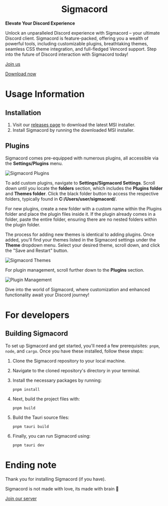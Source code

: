 <h1 align='center'>Sigmacord</h1>

**Elevate Your Discord Experience**

Unlock an unparalleled Discord experience with Sigmacord – your ultimate Discord client. Sigmacord is feature-packed, offering you a wealth of powerful tools, including customizable plugins, breathtaking themes, seamless CSS theme integration, and full-fledged Vencord support. Step into the future of Discord interaction with Sigmacord today!

[Join us](https://discord.gg/GMeBhcvcq7)

[Download now](https://github.com/enginestein/Sigmacord/releases/download/v1.0.0/Sigmacord_1.0.0_x64_en-US.msi)

# Usage Information

## Installation

1. Visit our [releases page](https://www.github.com/enginestein/Sigmacord/releases) to download the latest MSI installer.
2. Install Sigmacord by running the downloaded MSI installer.

## Plugins

Sigmacord comes pre-equipped with numerous plugins, all accessible via the **Settings/Plugins** menu.

![Sigmacord Plugins](https://github.com/enginestein/Sigmacord/assets/117010357/bf7d9f0e-7cc2-4ca5-9ebc-e9b016fd3b50)

To add custom plugins, navigate to **Settings/Sigmacord Settings**. Scroll down until you locate the **folders** section, which includes the **Plugins folder** and **Themes folder**. Click the black folder button to access the respective folders, typically found in **C:/Users/user/sigmacord/**.

For new plugins, create a new folder with a custom name within the Plugins folder and place the plugin files inside it. If the plugin already comes in a folder, paste the entire folder, ensuring there are no nested folders within the plugin folder.

The process for adding new themes is identical to adding plugins. Once added, you'll find your themes listed in the Sigmacord settings under the **Theme** dropdown menu. Select your desired theme, scroll down, and click the "Save and Restart" button.

![Sigmacord Themes](https://github.com/enginestein/Sigmacord/assets/117010357/ea2805e5-92ce-46c4-be0d-9c44473d0254)

For plugin management, scroll further down to the **Plugins** section.

![Plugin Management](https://github.com/enginestein/Sigmacord/assets/117010357/7ccf6067-160c-4230-aff9-232029eb6504)

Dive into the world of Sigmacord, where customization and enhanced functionality await your Discord journey!

# For developers

## Building Sigmacord

To set up Sigmacord and get started, you'll need a few prerequisites: `pnpm`, `node`, and `cargo`. Once you have these installed, follow these steps:

1. Clone the Sigmacord repository to your local machine.

2. Navigate to the cloned repository's directory in your terminal.

3. Install the necessary packages by running:

   ```shell
   pnpm install
   ```

4. Next, build the project files with:

   ```shell
   pnpm build
   ```

5. Build the Tauri source files:

   ```shell
   pnpm tauri build
   ```

6. Finally, you can run Sigmacord using:

   ```shell
   pnpm tauri dev
   ```   

# Ending note

Thank you for installing Sigmacord (if you have). 

Sigmacord is not made with love, its made with brain 🧠

[Join our server](https://discord.gg/GMeBhcvcq7)
